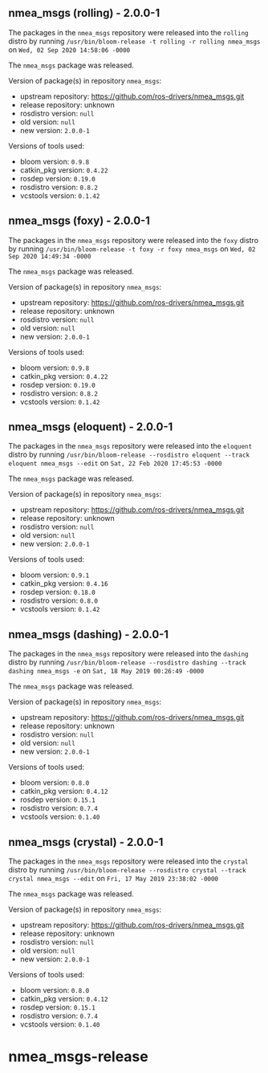 ## nmea_msgs (rolling) - 2.0.0-1

The packages in the `nmea_msgs` repository were released into the `rolling` distro by running `/usr/bin/bloom-release -t rolling -r rolling nmea_msgs` on `Wed, 02 Sep 2020 14:58:06 -0000`

The `nmea_msgs` package was released.

Version of package(s) in repository `nmea_msgs`:

- upstream repository: https://github.com/ros-drivers/nmea_msgs.git
- release repository: unknown
- rosdistro version: `null`
- old version: `null`
- new version: `2.0.0-1`

Versions of tools used:

- bloom version: `0.9.8`
- catkin_pkg version: `0.4.22`
- rosdep version: `0.19.0`
- rosdistro version: `0.8.2`
- vcstools version: `0.1.42`


## nmea_msgs (foxy) - 2.0.0-1

The packages in the `nmea_msgs` repository were released into the `foxy` distro by running `/usr/bin/bloom-release -t foxy -r foxy nmea_msgs` on `Wed, 02 Sep 2020 14:49:34 -0000`

The `nmea_msgs` package was released.

Version of package(s) in repository `nmea_msgs`:

- upstream repository: https://github.com/ros-drivers/nmea_msgs.git
- release repository: unknown
- rosdistro version: `null`
- old version: `null`
- new version: `2.0.0-1`

Versions of tools used:

- bloom version: `0.9.8`
- catkin_pkg version: `0.4.22`
- rosdep version: `0.19.0`
- rosdistro version: `0.8.2`
- vcstools version: `0.1.42`


## nmea_msgs (eloquent) - 2.0.0-1

The packages in the `nmea_msgs` repository were released into the `eloquent` distro by running `/usr/bin/bloom-release --rosdistro eloquent --track eloquent nmea_msgs --edit` on `Sat, 22 Feb 2020 17:45:53 -0000`

The `nmea_msgs` package was released.

Version of package(s) in repository `nmea_msgs`:

- upstream repository: https://github.com/ros-drivers/nmea_msgs.git
- release repository: unknown
- rosdistro version: `null`
- old version: `null`
- new version: `2.0.0-1`

Versions of tools used:

- bloom version: `0.9.1`
- catkin_pkg version: `0.4.16`
- rosdep version: `0.18.0`
- rosdistro version: `0.8.0`
- vcstools version: `0.1.42`


## nmea_msgs (dashing) - 2.0.0-1

The packages in the `nmea_msgs` repository were released into the `dashing` distro by running `/usr/bin/bloom-release --rosdistro dashing --track dashing nmea_msgs -e` on `Sat, 18 May 2019 00:26:49 -0000`

The `nmea_msgs` package was released.

Version of package(s) in repository `nmea_msgs`:

- upstream repository: https://github.com/ros-drivers/nmea_msgs.git
- release repository: unknown
- rosdistro version: `null`
- old version: `null`
- new version: `2.0.0-1`

Versions of tools used:

- bloom version: `0.8.0`
- catkin_pkg version: `0.4.12`
- rosdep version: `0.15.1`
- rosdistro version: `0.7.4`
- vcstools version: `0.1.40`


## nmea_msgs (crystal) - 2.0.0-1

The packages in the `nmea_msgs` repository were released into the `crystal` distro by running `/usr/bin/bloom-release --rosdistro crystal --track crystal nmea_msgs --edit` on `Fri, 17 May 2019 23:38:02 -0000`

The `nmea_msgs` package was released.

Version of package(s) in repository `nmea_msgs`:

- upstream repository: https://github.com/ros-drivers/nmea_msgs.git
- release repository: unknown
- rosdistro version: `null`
- old version: `null`
- new version: `2.0.0-1`

Versions of tools used:

- bloom version: `0.8.0`
- catkin_pkg version: `0.4.12`
- rosdep version: `0.15.1`
- rosdistro version: `0.7.4`
- vcstools version: `0.1.40`


# nmea_msgs-release